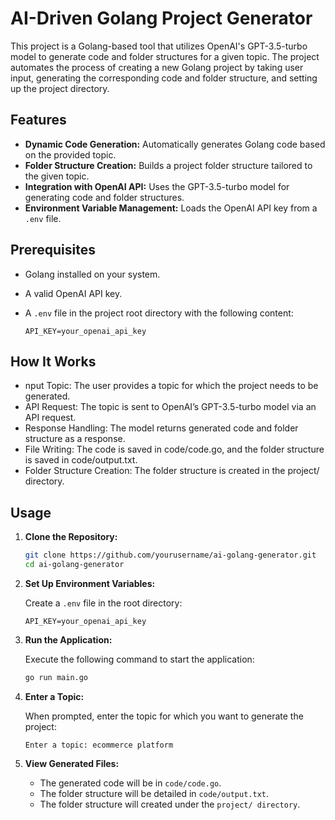 # AI-Driven Golang Project Generator

This project is a Golang-based tool that utilizes OpenAI's GPT-3.5-turbo model to generate code and folder structures for a given topic. The project automates the process of creating a new Golang project by taking user input, generating the corresponding code and folder structure, and setting up the project directory.

## Features

- **Dynamic Code Generation:** Automatically generates Golang code based on the provided topic.
- **Folder Structure Creation:** Builds a project folder structure tailored to the given topic.
- **Integration with OpenAI API:** Uses the GPT-3.5-turbo model for generating code and folder structures.
- **Environment Variable Management:** Loads the OpenAI API key from a `.env` file.

## Prerequisites

- Golang installed on your system.
- A valid OpenAI API key.
- A `.env` file in the project root directory with the following content:

  ```plaintext
  API_KEY=your_openai_api_key

## How It Works
- nput Topic: The user provides a topic for which the project needs to be generated.
- API Request: The topic is sent to OpenAI’s GPT-3.5-turbo model via an API request.
- Response Handling: The model returns generated code and folder structure as a response.
- File Writing: The code is saved in code/code.go, and the folder structure is saved in code/output.txt.
- Folder Structure Creation: The folder structure is created in the project/ directory.

## Usage

1. **Clone the Repository:**

    ```sh
    git clone https://github.com/yourusername/ai-golang-generator.git
    cd ai-golang-generator
    ```

2. **Set Up Environment Variables:**

    Create a `.env` file in the root directory:

    ```plaintext
    API_KEY=your_openai_api_key
    ```

3. **Run the Application:**

    Execute the following command to start the application:

    ```sh
    go run main.go
    ```

4. **Enter a Topic:**

    When prompted, enter the topic for which you want to generate the project:

    ```plaintext
    Enter a topic: ecommerce platform
    ```

5. **View Generated Files:**

    - The generated code will be in `code/code.go`.
    - The folder structure will be detailed in `code/output.txt`.
    - The folder structure will created under the `project/ directory`.
